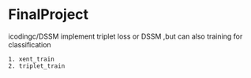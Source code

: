# FinalProject
icodingc/DSSM
implement triplet loss or DSSM ,but can also training for classification
```
1. xent_train
2. triplet_train
```
